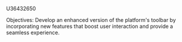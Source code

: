U36432650

Objectives: Develop an enhanced version of the platform's toolbar by incorporating new features that boost user interaction and provide a seamless experience.

